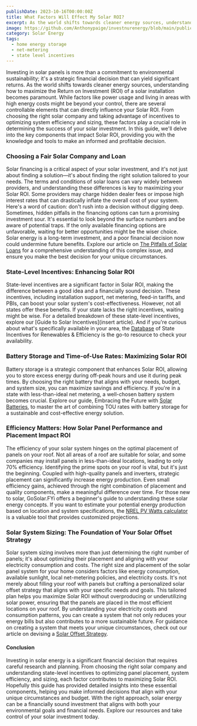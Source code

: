 ```yaml
---
publishDate: 2023-10-16T00:00:00Z
title: What Factors Will Effect My Solar ROI?
excerpt: As the world shifts towards cleaner energy sources, understanding how to maximize the Return on Investment (ROI) of a solar installation becomes paramount.
image: https://github.com/Anthonypaige/investnurenergy/blob/main/public/images/cover-art/SLR-5-cover-art.jpg?raw=true
category: Solar Energy
tags:
  - home energy storage
  - net-metering
  - state level incentives
---
```


Investing in solar panels is more than a commitment to environmental sustainability; it's a strategic financial decision that can yield significant returns. As the world shifts towards cleaner energy sources, understanding how to maximize the Return on Investment (ROI) of a solar installation becomes paramount. While factors like power usage and living in areas with high energy costs might be beyond your control, there are several controllable elements that can directly influence your Solar ROI. From choosing the right solar company and taking advantage of incentives to optimizing system efficiency and sizing, these factors play a crucial role in determining the success of your solar investment. In this guide, we'll delve into the key components that impact Solar ROI, providing you with the knowledge and tools to make an informed and profitable decision.

### **Choosing a Fair Solar Company and Loan**

Solar financing is a critical aspect of your solar investment, and it's not just about finding a solution—it's about finding the right solution tailored to your needs. The terms and conditions of solar loans can vary widely between providers, and understanding these differences is key to maximizing your Solar ROI. Some providers may charge hidden dealer fees or impose high interest rates that can drastically inflate the overall cost of your system. Here's a word of caution: don't rush into a decision without digging deep. Sometimes, hidden pitfalls in the financing options can turn a promising investment sour. It's essential to look beyond the surface numbers and be aware of potential traps. If the only available financing options are unfavorable, waiting for better opportunities might be the wiser choice. Solar energy is a long-term investment, and a poor financial decision now could undermine future benefits. Explore our article on [The Pitfalls of Solar Loans](solar-loans-a-guide-to-avoiding-pitfalls-and-maximizing-benefits) for a comprehensive understanding of this complex issue, and ensure you make the best decision for your unique circumstances.

### **State-Level Incentives: Enhancing Solar ROI**

State-level incentives are a significant factor in Solar ROI, making the difference between a good idea and a financially sound decision. These incentives, including installation support, net metering, feed-in tariffs, and PBIs, can boost your solar system's cost-effectiveness. However, not all states offer these benefits. If your state lacks the right incentives, waiting might be wise. For a detailed breakdown of these state-level incentives, explore our [Guide to Solar Incentives](insert article). And if you're curious about what's specifically available in your area, the [Database](https://www.dsireusa.org/) of State Incentives for Renewables & Efficiency is the go-to resource to check your availability.

### **Battery Storage and Time-of-Use Rates: Maximizing Solar ROI**

Battery storage is a strategic component that enhances Solar ROI, allowing you to store excess energy during off-peak hours and use it during peak times. By choosing the right battery that aligns with your needs, budget, and system size, you can maximize savings and efficiency. If you're in a state with less-than-ideal net metering, a well-chosen battery system becomes crucial. Explore our guide, Embracing the Future with [Solar Batteries](solar-batteries-are-automating-energy-management), to master the art of combining TOU rates with battery storage for a sustainable and cost-effective energy solution.

### **Efficiency Matters: How Solar Panel Performance and Placement Impact ROI**

The efficiency of your solar system hinges on the optimal placement of panels on your roof. Not all areas of a roof are suitable for solar, and some companies may install panels in less-than-ideal locations, leading to only 70% efficiency. Identifying the prime spots on your roof is vital, but it's just the beginning. Coupled with high-quality panels and inverters, strategic placement can significantly increase energy production. Even small efficiency gains, achieved through the right combination of placement and quality components, make a meaningful difference over time. For those new to solar, GoSolar.FYi offers a beginner's guide to understanding these solar energy concepts. If you want to estimate your potential energy production based on location and system specifications, the [NREL PV Watts calculator](https://pvwatts.nrel.gov/) is a valuable tool that provides customized projections.

### **Solar System Sizing: The Foundation of Your Solar Offset Strategy**

Solar system sizing involves more than just determining the right number of panels; it's about optimizing their placement and aligning with your electricity consumption and costs. The right size and placement of the solar panel system for your home considers factors like energy consumption, available sunlight, local net-metering policies, and electricity costs. It's not merely about filling your roof with panels but crafting a personalized solar offset strategy that aligns with your specific needs and goals. This tailored plan helps you maximize Solar ROI without overproducing or underutilizing solar power, ensuring that the panels are placed in the most efficient locations on your roof. By understanding your electricity costs and consumption patterns, you can create a system that not only reduces your energy bills but also contributes to a more sustainable future. For guidance on creating a system that meets your unique circumstances, check out our article on devising a [Solar Offset Strategy](devising-your-solar-offset-strategy-a-monopoly-game-approach).

#### **Conclusion**

Investing in solar energy is a significant financial decision that requires careful research and planning. From choosing the right solar company and understanding state-level incentives to optimizing panel placement, system efficiency, and sizing, each factor contributes to maximizing Solar ROI. Hopefully this guide has provided detailed insights into these essential components, helping you make informed decisions that align with your unique circumstances and budget. With the right approach, solar energy can be a financially sound investment that aligns with both your environmental goals and financial needs. Explore our resources and take control of your solar investment today.
